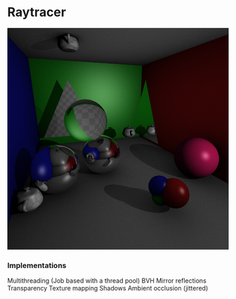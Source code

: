 # Raytracer
 
![Screenshot](https://raw.githubusercontent.com/andrewyung/Raytracer/master/Raytracer/raytrace.bmp?token=AFBO3ME4HWEOV2JMJHCZ74C6S2AOQ)

### Implementations
Multithreading (Job based with a thread pool)
BVH
Mirror reflections
Transparency
Texture mapping
Shadows
Ambient occlusion (jittered)
